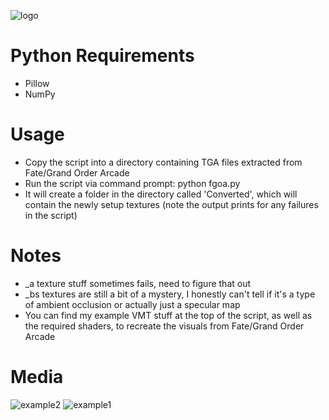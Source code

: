 ![logo](https://github.com/user-attachments/assets/a02e5878-0800-4cd5-82eb-fe3fa415314f)

# Python Requirements
- Pillow
- NumPy

# Usage
- Copy the script into a directory containing TGA files extracted from Fate/Grand Order Arcade
- Run the script via command prompt: python fgoa.py
- It will create a folder in the directory called 'Converted', which will contain the newly setup textures (note the output prints for any failures in the script)

# Notes
- _a texture stuff sometimes fails, need to figure that out
- _bs textures are still a bit of a mystery, I honestly can't tell if it's a type of ambient occlusion or actually just a specular map
- You can find my example VMT stuff at the top of the script, as well as the required shaders, to recreate the visuals from Fate/Grand Order Arcade

# Media
![example2](https://github.com/user-attachments/assets/b4cb790f-cd3c-436f-92bc-890e3a09e17a)
![example1](https://github.com/user-attachments/assets/e967bbb2-ada8-4eb0-af6d-63ecf15c72c5)
